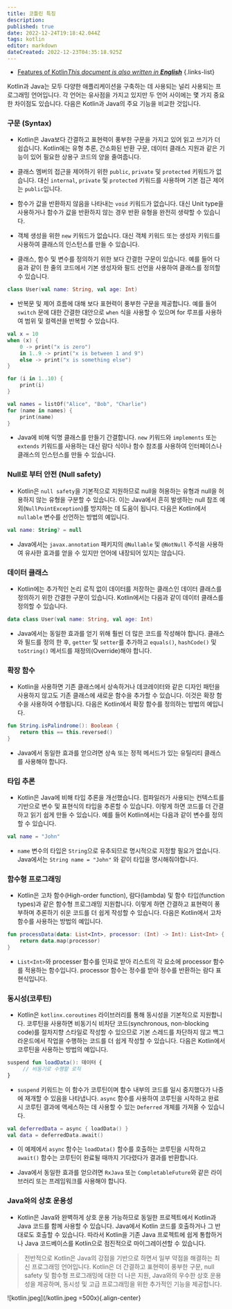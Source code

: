 ```yaml
---
title: 코틀린 특징
description: 
published: true
date: 2022-12-24T19:18:42.044Z
tags: kotlin
editor: markdown
dateCreated: 2022-12-23T04:35:18.925Z
---
```


- [Features of Kotlin*This document is also written in **English***](/en/dev/Kotlin/feature-of-kotlin)
{.links-list}

Kotlin과 Java는 모두 다양한 애플리케이션을 구축하는 데 사용되는 널리 사용되는 프로그래밍 언어입니다. 각 언어는 유사점을 가지고 있지만 두 언어 사이에는 몇 가지 중요한 차이점도 있습니다. 다음은 Kotlin과 Java의 주요 기능을 비교한 것입니다.

### 구문 (Syntax)

- Kotlin은 Java보다 간결하고 표현력이 풍부한 구문을 가지고 있어 읽고 쓰기가 더 쉽습니다. Kotlin에는 유형 추론, 간소화된 반환 구문, 데이터 클래스 지원과 같은 기능이 있어 필요한 상용구 코드의 양을 줄여줍니다.

- 클래스 멤버의 접근을 제어하기 위한 `public`, `private` 및 `protected` 키워드가 없습니다. 대신 `internal`, `private` 및 `protected` 키워드를 사용하며 기본 접근 제어는 `public`입니다.

- 함수가 값을 반환하지 않음을 나타내는 `void` 키워드가 없습니다. 대신 Unit type을 사용하거나 함수가 값을 반환하지 않는 경우 반환 유형을 완전히 생략할 수 있습니다.

- 객체 생성을 위한 `new` 키워드가 없습니다. 대신 객체 키워드 또는 생성자 키워드를 사용하여 클래스의 인스턴스를 만들 수 있습니다.

- 클래스, 함수 및 변수를 정의하기 위한 보다 간결한 구문이 있습니다. 예를 들어 다음과 같이 한 줄의 코드에서 기본 생성자와 필드 선언을 사용하여 클래스를 정의할 수 있습니다.

```kt
class User(val name: String, val age: Int)
```

- 반복문 및 제어 흐름에 대해 보다 표현력이 풍부한 구문을 제공합니다. 예를 들어 `switch` 문에 대한 간결한 대안으로 `when` 식을 사용할 수 있으며 for 루프를 사용하여 범위 및 컬렉션을 반복할 수 있습니다.

```kt
val x = 10
when (x) {
    0 -> print("x is zero")
    in 1..9 -> print("x is between 1 and 9")
    else -> print("x is something else")
}
```

```kt
for (i in 1..10) {
    print(i)
}

val names = listOf("Alice", "Bob", "Charlie")
for (name in names) {
    print(name)
}
```

- Java에 비해 익명 클래스를 만들기 간결합니다. `new` 키워드와 `implements` 또는 `extends` 키워드를 사용하는 대신 람다 식이나 함수 참조를 사용하여 인터페이스나 클래스의 인스턴스를 만들 수 있습니다.

### Null로 부터 안전 (Null safety)

- Kotlin은 `null safety`을 기본적으로 지원하므로 null을 허용하는 유형과 null을 허용하지 않는 유형을 구분할 수 있습니다. 이는 Java에서 흔히 발생하는 null 참조 예외(`NullPointException`)를 방지하는 데 도움이 됩니다. 다음은 Kotlin에서 `nullable` 변수를 선언하는 방법의 예입니다.

```kt
val name: String? = null
```

- Java에서는 `javax.annotation` 패키지의 `@Nullable` 및 `@NotNull` 주석을 사용하여 유사한 효과를 얻을 수 있지만 언어에 내장되어 있지는 않습니다.

### 데이터 클래스

- Kotlin에는 추가적인 논리 로직 없이 데이터를 저장하는 클래스인 데이터 클래스를 정의하기 위한 간결한 구문이 있습니다. Kotlin에서는 다음과 같이 데이터 클래스를 정의할 수 있습니다.

```kt
data class User(val name: String, val age: Int)
```

- Java에서는 동일한 효과를 얻기 위해 훨씬 더 많은 코드를 작성해야 합니다. 클래스와 필드를 정의 한 후, `getter` 및 `setter`를 추가하고 `equals()`, `hashCode()` 및 `toString()` 메서드를 재정의(Override)해야 합니다.

### 확장 함수

- Kotlin을 사용하면 기존 클래스에서 상속하거나 데코레이터와 같은 디자인 패턴을 사용하지 않고도 기존 클래스에 새로운 함수을 추가할 수 있습니다. 이것은 확장 함수을 사용하여 수행됩니다. 다음은 Kotlin에서 확장 함수를 정의하는 방법의 예입니다.

```kt
fun String.isPalindrome(): Boolean {
    return this == this.reversed()
}
```

- Java에서 동일한 효과를 얻으려면 상속 또는 정적 메서드가 있는 유틸리티 클래스를 사용해야 합니다.

### 타입 추론

- Kotlin은 Java에 비해 타입 추론을 개선했습니다. 컴파일러가 사용되는 컨텍스트를 기반으로 변수 및 표현식의 타입을 추론할 수 있습니다. 이렇게 하면 코드를 더 간결하고 읽기 쉽게 만들 수 있습니다. 예를 들어 Kotlin에서는 다음과 같이 변수를 정의할 수 있습니다.

```kt
val name = "John"
```

- `name` 변수의 타입은 `String`으로 유추되므로 명시적으로 지정할 필요가 없습니다. Java에서는 `String name = "John"` 와 같이 타입을 명시해줘야합니다.

### 함수형 프로그래밍

- Kotlin은 고차 함수(High-order function), 람다(lambda) 및 함수 타입(function types)과 같은 함수형 프로그래밍 지원합니다. 이렇게 하면 간결하고 표현력이 풍부하며 추론하기 쉬운 코드를 더 쉽게 작성할 수 있습니다. 다음은 Kotlin에서 고차 함수를 사용하는 방법의 예입니다.

```kt
fun processData(data: List<Int>, processor: (Int) -> Int): List<Int> {
    return data.map(processor)
}
```

- `List<Int>`와 processer 함수를 인자로 받아 리스트의 각 요소에 processor 함수를 적용하는 함수입니다. processor 함수는 정수를 받아 정수를 반환하는 람다 표현식입니다.

### 동시성(코루틴)

- Kotlin은 `kotlinx.coroutines` 라이브러리를 통해 동시성을 기본적으로 지원합니다. 코루틴을 사용하면 비동기식 비차단 코드(synchronous, non-blocking code)를 절차지향 스타일로 작성할 수 있으므로 기본 스레드를 차단하지 않고 백그라운드에서 작업을 수행하는 코드를 더 쉽게 작성할 수 있습니다. 다음은 Kotlin에서 코루틴을 사용하는 방법의 예입니다.

```kt
suspend fun loadData(): 데이터 {
     // 비동기로 수행할 로직
}
```

- `suspend` 키워드는 이 함수가 코루틴이며 함수 내부의 코드를 일시 중지했다가 나중에 재개할 수 있음을 나타냅니다. `async` 함수를 사용하여 코루틴을 시작하고 완료 시 코루틴 결과에 액세스하는 데 사용할 수 있는 `Deferred` 개체를 가져올 수 있습니다.

```kt
val deferredData = async { loadData() }
val data = deferredData.await()
```

- 이 예제에서 `async` 함수는 `loadData()` 함수를 호출하는 코루틴을 시작하고 `await()` 함수는 코루틴이 완료될 때까지 기다렸다가 결과를 반환합니다.

- Java에서 동일한 효과를 얻으려면 `RxJava` 또는 `CompletableFuture`와 같은 라이브러리 또는 프레임워크를 사용해야 합니다.

### Java와의 상호 운용성

- Kotlin은 Java와 완벽하게 상호 운용 가능하므로 동일한 프로젝트에서 Kotlin과 Java 코드를 함께 사용할 수 있습니다. Java에서 Kotlin 코드를 호출하거나 그 반대로도 호출할 수 있습니다. 따라서 Kotlin을 기존 Java 프로젝트에 쉽게 통합하거나 Java 코드베이스를 Kotlin으로 점진적으로 마이그레이션할 수 있습니다.

> 전반적으로 Kotlin은 Java의 강점을 기반으로 하면서 일부 약점을 해결하는 최신 프로그래밍 언어입니다. Kotlin은 더 간결하고 표현력이 풍부한 구문, null safety 및 함수형 프로그래밍에 대한 더 나은 지원, Java와의 우수한 상호 운용성을 제공하며, 동시성 및 고급 프로그래밍을 위한 추가적인 기능을 제공합니다.

![kotlin.jpeg](/kotlin.jpeg =500x){.align-center}